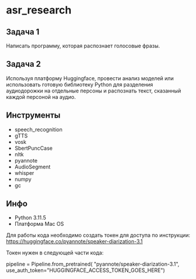 # asr_research

## Задача 1

Написать программу, которая распознает голосовые фразы.

## Задача 2

Используя платформу Huggingface, провести анализ моделей или использовать готовую библиотеку Python для разделения аудиодорожки на отдельные персоны и распознать текст, сказанный каждой персоной на аудио.

## Инструменты
- speech_recognition
- gTTS
- vosk
- SbertPuncCase
- nltk
- pyannote
- AudioSegment
- whisper
- numpy
- gc

## Инфо

- Python 3.11.5
- Платформа Mac OS
 
Для работы кода необходимо создать токен для доступа по инструкции: 
https://huggingface.co/pyannote/speaker-diarization-3.1

Токен нужен в следующей части кода:

pipeline = Pipeline.from_pretrained(
  "pyannote/speaker-diarization-3.1",
  use_auth_token="HUGGINGFACE_ACCESS_TOKEN_GOES_HERE")

